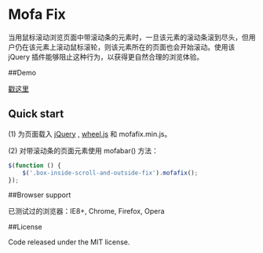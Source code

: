 Mofa Fix
========

当用鼠标滚动浏览页面中带滚动条的元素时，一旦该元素的滚动条滚到尽头，但用户仍在该元素上滚动鼠标滚轮，则该元素所在的页面也会开始滚动。使用该 jQuery 插件能够阻止这种行为，以获得更自然合理的浏览体验。

##Demo

[戳这里](http://weylin.me/mofa-fix/)

## Quick start

(1) 为页面载入 [jQuery](http://jquery.com/) , [wheel.js](https://github.com/jquery/jquery-mousewheel) 和 mofafix.min.js。

(2) 对带滚动条的页面元素使用 mofabar() 方法：
```JavaScript
$(function () {
    $('.box-inside-scroll-and-outside-fix').mofafix();
});
```

##Browser support

已测试过的浏览器：IE8+, Chrome, Firefox, Opera

##License

Code released under the MIT license.
